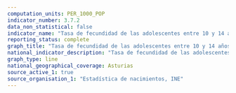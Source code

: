 ```yaml
---
computation_units: PER_1000_POP
indicator_number: 3.7.2
data_non_statistical: false
indicator_name: "Tasa de fecundidad de las adolescentes entre 10 y 14 años por cada 1.000 mujeres de ese grupo de edad"
reporting_status: complete
graph_title: "Tasa de fecundidad de las adolescentes entre 10 y 14 años por cada 1.000 mujeres de ese grupo de edad"
national_indicator_description: "Tasa de fecundidad de las adolescentes entre 10 y 14 años por cada 1.000 mujeres de ese grupo de edad"
graph_type: line
national_geographical_coverage: Asturias
source_active_1: true
source_organisation_1: "Estadística de nacimientos, INE"
---
```

